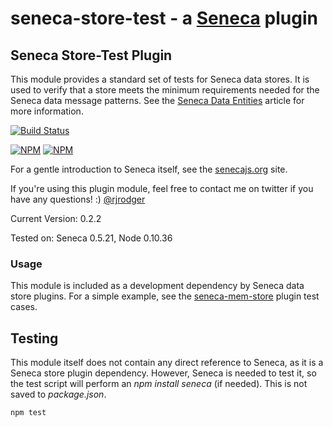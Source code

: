 seneca-store-test - a [Seneca](http://senecajs.org) plugin
======================================================

## Seneca Store-Test Plugin

This module provides a standard set of tests for Seneca data stores. It is used to verify that a store meets the minimum requirements needed for the Seneca data message patterns. See the [Seneca Data Entities](http://senecajs.org/data-entities.html) article for more information.

[![Build Status](https://travis-ci.org/rjrodger/seneca-store-test.png?branch=master)](https://travis-ci.org/rjrodger/seneca-store-test)

[![NPM](https://nodei.co/npm/seneca-store-test.png)](https://nodei.co/npm/seneca-store-test/)
[![NPM](https://nodei.co/npm-dl/seneca-store-test.png)](https://nodei.co/npm-dl/seneca-store-test/)

For a gentle introduction to Seneca itself, see the
[senecajs.org](http://senecajs.org) site.

If you're using this plugin module, feel free to contact me on twitter if you
have any questions! :) [@rjrodger](http://twitter.com/rjrodger)

Current Version: 0.2.2

Tested on: Seneca 0.5.21, Node 0.10.36


### Usage

This module is included as a development dependency by Seneca data store plugins. For a simple example, see the [seneca-mem-store](https://github.com/rjrodger/seneca-mem-store) plugin test cases.


## Testing

This module itself does not contain any direct reference to Seneca, as
it is a Seneca store plugin dependency. However, Seneca is needed to test it, so
the test script will perform an _npm install seneca_ (if needed). This is not
saved to _package.json_.

```sh
npm test
```
